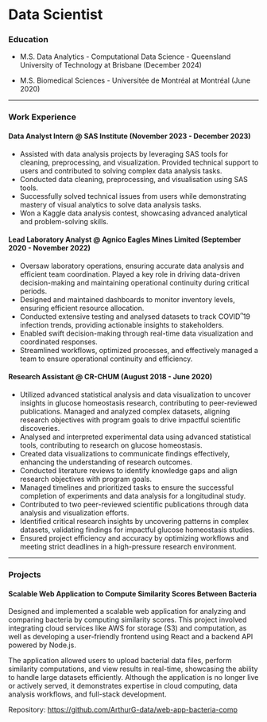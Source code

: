 

# Data Scientist

### Education
- M.S. Data Analytics - Computational Data Science - Queensland University of Technology at Brisbane (December 2024)

- M.S. Biomedical Sciences - Universitée de Montréal at Montréal (June 2020)
  
---
### Work Experience

#### Data Analyst Intern @ SAS Institute (November 2023 - December 2023)
-	Assisted with data analysis projects by leveraging SAS tools for cleaning, preprocessing, and visualization. Provided technical support to users and contributed to solving complex data analysis tasks.
-	Conducted data cleaning, preprocessing, and visualisation using SAS tools.
-	Successfully solved technical issues from users while demonstrating mastery of visual analytics to solve data analysis tasks.
-	Won a Kaggle data analysis contest, showcasing advanced analytical and problem-solving skills.

#### Lead Laboratory Analyst @ Agnico Eagles Mines Limited (September 2020 - November 2022)
-	Oversaw laboratory operations, ensuring accurate data analysis and efficient team coordination. Played a key role in driving data-driven decision-making and maintaining operational continuity during critical periods.
-	Designed and maintained dashboards to monitor inventory levels, ensuring efficient resource allocation.
-	Conducted extensive testing and analysed datasets to track COVID՞19 infection trends, providing actionable insights to stakeholders.
-	Enabled swift decision-making through real-time data visualization and coordinated responses.
-	Streamlined workflows, optimized processes, and effectively managed a team to ensure operational continuity and efficiency.

#### Research Assistant @ CR-CHUM (August 2018 - June 2020)
-	Utilized advanced statistical analysis and data visualization to uncover insights in glucose homeostasis research, contributing to peer-reviewed publications. Managed and analyzed complex datasets, aligning research objectives with program goals to drive impactful scientific discoveries.
-	Analysed and interpreted experimental data using advanced statistical tools, contributing to research on glucose homeostasis.
-	Created data visualizations to communicate findings effectively, enhancing the understanding of research outcomes.
-	Conducted literature reviews to identify knowledge gaps and align research objectives with program goals.
-	Managed timelines and prioritized tasks to ensure the successful completion of experiments and data analysis for a longitudinal study.
-	Contributed to two peer-reviewed scientific publications through data analysis and visualization efforts.
-	Identified critical research insights by uncovering patterns in complex datasets, validating findings for impactful glucose homeostasis studies.
-	Ensured project efficiency and accuracy by optimizing workflows and meeting strict deadlines in a high-pressure research environment.

---
### Projects

#### Scalable Web Application to Compute Similarity Scores Between Bacteria
Designed and implemented a scalable web application for analyzing and comparing bacteria by computing similarity scores. This project involved integrating cloud services like AWS for storage (S3) and computation, as well as developing a user-friendly frontend using React and a backend API powered by Node.js.

The application allowed users to upload bacterial data files, perform similarity computations, and view results in real-time, showcasing the ability to handle large datasets efficiently. Although the application is no longer live or actively served, it demonstrates expertise in cloud computing, data analysis workflows, and full-stack development.

Repository: https://github.com/ArthurG-data/web-app-bacteria-comp
